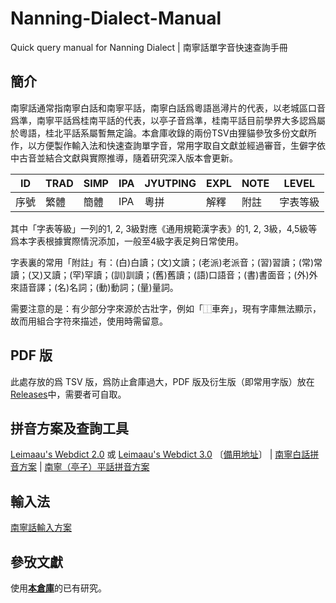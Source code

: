 # Nanning-Dialect-Manual

Quick query manual for Nanning Dialect | 南寧話單字音快速查詢手冊

## 簡介

南寧話通常指南寧白話和南寧平話，南寧白話爲粵語邕潯片的代表，以老城區口音爲準，南寧平話爲桂南平話的代表，以亭子音爲準，桂南平話目前學界大多認爲屬於粵語，桂北平話系屬暫無定論。本倉庫收錄的兩份TSV由狸貓參攷多份文獻所作，以方便製作輸入法和快速查詢單字音，常用字取自文獻並經過審音，生僻字依中古音並結合文獻與實際推導，隨着研究深入版本會更新。

ID|TRAD|SIMP|IPA|JYUTPING|EXPL|NOTE|LEVEL
---|---|---|---|---|---|---|---
序號|繁體|簡體|IPA|粵拼|解釋|附註|字表等級

其中「字表等級」一列的1, 2, 3級對應《通用規範漢字表》的1, 2, 3級，4,5級等爲本字表根據實際情況添加，一般至4級字表足夠日常使用。

字表裏的常用「附註」有：(白)白讀；(文)文讀；(老派)老派音；(習)習讀；(常)常讀；(又)又讀；(罕)罕讀；(訓)訓讀；(舊)舊讀；(語)口語音；(書)書面音；(外)外來語音譯；(名)名詞；(動)動詞；(量)量詞。

需要注意的是：有少部分字來源於古壯字，例如「⿰車奔」，現有字庫無法顯示，故而用組合字符來描述，使用時需留意。

## PDF 版

此處存放的爲 TSV 版，爲防止倉庫過大，PDF 版及衍生版（即常用字版）放在[Releases](https://github.com/leimaau/Nanning-Dialect-Manual/releases)中，需要者可自取。

## 拼音方案及查詢工具

[Leimaau's Webdict 2.0](https://leimaau.github.io/leimaau-webdict2/) 或 [Leimaau's Webdict 3.0](https://leimaau-webdict3.vercel.app/) 〔[備用地址](https://tranquil-tulumba-4026d9.netlify.app/)〕 | [南寧白話拼音方案](https://leimaau.github.io/book/PHONETICIZE.html) | [南寧（亭子）平話拼音方案](https://leimaau.github.io/book/PHONETICIZE_bingwaa.html)

## 輸入法

[南寧話輸入方案](https://github.com/leimaau/naamning_jyutping)

## 參攷文獻

使用[**本倉庫**](https://github.com/leimaau/bookCollection)的已有研究。

